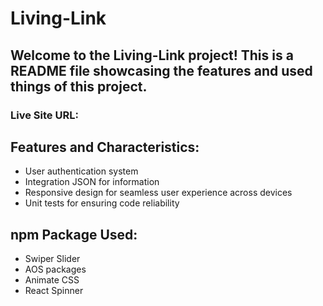 # Living-Link
## Welcome to the Living-Link project! This is a README file showcasing the features and used things of this project.

### Live Site URL: 

## Features and Characteristics:
* User authentication system
* Integration JSON for information
* Responsive design for seamless user experience across devices
* Unit tests for ensuring code reliability

## npm Package Used:
* Swiper Slider
* AOS packages
* Animate CSS 
* React Spinner